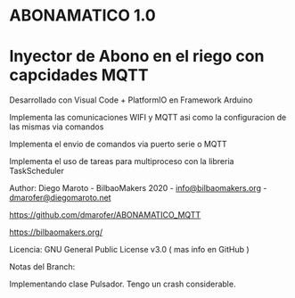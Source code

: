# ABONAMATICO 1.0

# Inyector de Abono en el riego con capcidades MQTT

Desarrollado con Visual Code + PlatformIO en Framework Arduino

Implementa las comunicaciones WIFI y MQTT asi como la configuracion de las mismas via comandos

Implementa el envio de comandos via puerto serie o MQTT

Implementa el uso de tareas para multiproceso con la libreria TaskScheduler

Author: Diego Maroto - BilbaoMakers 2020 - info@bilbaomakers.org - dmarofer@diegomaroto.net

https://github.com/dmarofer/ABONAMATICO_MQTT

https://bilbaomakers.org/

Licencia: GNU General Public License v3.0 ( mas info en GitHub )


Notas del Branch:

Implementando clase Pulsador. Tengo un crash considerable.